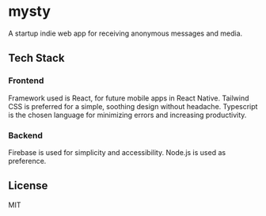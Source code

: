 # mysty
A startup indie web app for receiving anonymous messages and media.

## Tech Stack
### Frontend
Framework used is React, for future mobile apps in React Native.
Tailwind CSS is preferred for a simple, soothing design without headache.
Typescript is the chosen language for minimizing errors and increasing productivity.

### Backend
Firebase is used for simplicity and accessibility.
Node.js is used as preference.

## License
MIT
